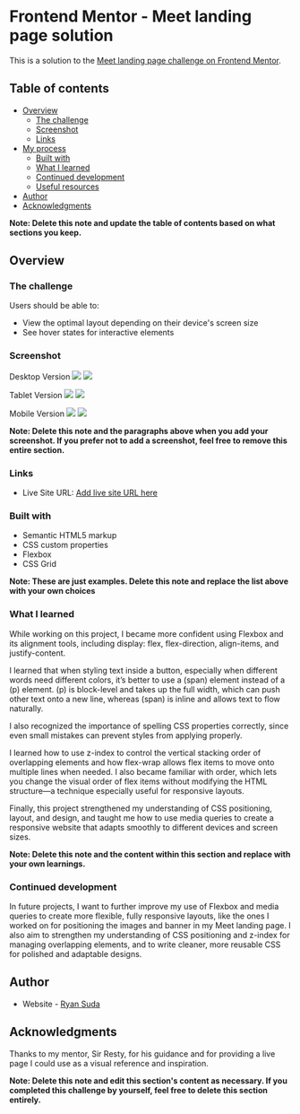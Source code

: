 # Frontend Mentor - Meet landing page solution
This is a solution to the [Meet landing page challenge on Frontend Mentor](https://www.frontendmentor.io/challenges/meet-landing-page-rbTDS6OUR).

## Table of contents

- [Overview](#overview)
  - [The challenge](#the-challenge)
  - [Screenshot](#screenshot)
  - [Links](#links)
- [My process](#my-process)
  - [Built with](#built-with)
  - [What I learned](#what-i-learned)
  - [Continued development](#continued-development)
  - [Useful resources](#useful-resources)
- [Author](#author)
- [Acknowledgments](#acknowledgments)

**Note: Delete this note and update the table of contents based on what sections you keep.**

## Overview

### The challenge

Users should be able to:

- View the optimal layout depending on their device's screen size
- See hover states for interactive elements

### Screenshot

Desktop Version
![](./assets/Screenshot%202025-10-26%20223412.png)
![](./assets/Screenshot%202025-10-26%20223426.png)

Tablet Version
![](./assets/Screenshot%202025-10-28%20221808.png)
![](./assets/Screenshot%202025-10-28%20221900.png)

Mobile Version
![](./assets/Screenshot%202025-10-28%20222105.png)
![](./assets/Screenshot%202025-10-28%20222112.png)

**Note: Delete this note and the paragraphs above when you add your screenshot. If you prefer not to add a screenshot, feel free to remove this entire section.**

### Links

- Live Site URL: [Add live site URL here](https://your-live-site-url.com)

### Built with

- Semantic HTML5 markup
- CSS custom properties
- Flexbox
- CSS Grid


**Note: These are just examples. Delete this note and replace the list above with your own choices**

### What I learned

While working on this project, I became more confident using Flexbox and its alignment tools, including display: flex, flex-direction, align-items, and justify-content.

I learned that when styling text inside a button, especially when different words need different colors, it’s better to use a (span) element instead of a (p) element. (p) is block-level and takes up the full width, which can push other text onto a new line, whereas (span) is inline and allows text to flow naturally.

I also recognized the importance of spelling CSS properties correctly, since even small mistakes can prevent styles from applying properly.

I learned how to use z-index to control the vertical stacking order of overlapping elements and how flex-wrap allows flex items to move onto multiple lines when needed. I also became familiar with order, which lets you change the visual order of flex items without modifying the HTML structure—a technique especially useful for responsive layouts.

Finally, this project strengthened my understanding of CSS positioning, layout, and design, and taught me how to use media queries to create a responsive website that adapts smoothly to different devices and screen sizes.

**Note: Delete this note and the content within this section and replace with your own learnings.**

### Continued development

In future projects, I want to further improve my use of Flexbox and media queries to create more flexible, fully responsive layouts, like the ones I worked on for positioning the images and banner in my Meet landing page. I also aim to strengthen my understanding of CSS positioning and z-index for managing overlapping elements, and to write cleaner, more reusable CSS for polished and adaptable designs.

## Author

- Website - [Ryan Suda](https://github.com/RyanSuda-Code)

## Acknowledgments

Thanks to my mentor, Sir Resty, for his guidance and for providing a live page I could use as a visual reference and inspiration.

**Note: Delete this note and edit this section's content as necessary. If you completed this challenge by yourself, feel free to delete this section entirely.**
